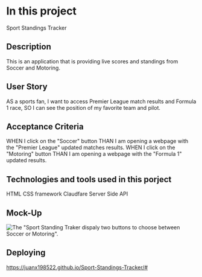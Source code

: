 # In this project
Sport Standings Tracker

## Description
This is an application that is providing live scores and standings from Soccer and Motoring.

## User Story
AS a sports fan, 
I want to access Premier League match results and Formula 1 race,
SO I can see the position of my favorite team and pilot.

## Acceptance Criteria
WHEN I click on the "Soccer" button
THAN I am opening a webpage with the "Premier League" updated matches results.
WHEN I click on the "Motoring" button
THAN I am opening a webpage with the "Formula 1" updated results.

## Technologies and tools used in this porject
HTML
CSS framework 
Claudfare
Server Side API

## Mock-Up
![The "Sport Standing Traker dispaly two buttons to choose between Soccer or Motoring".](./assets/Images/Screenshot%20main.png)

## Deploying
https://juanx198522.github.io/Sport-Standings-Tracker/#
